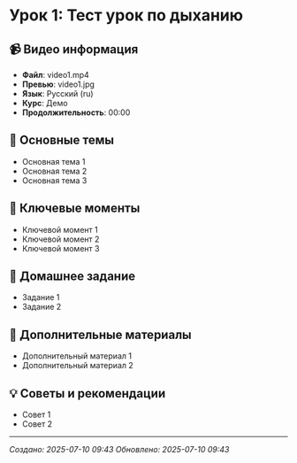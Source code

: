 # Урок 1: Тест урок по дыханию

## 📹 Видео информация
- **Файл**: video1.mp4
- **Превью**: video1.jpg
- **Язык**: Русский (ru)
- **Курс**: Демо
- **Продолжительность**: 00:00

## 🎯 Основные темы
- Основная тема 1
- Основная тема 2
- Основная тема 3

## 🔑 Ключевые моменты
- Ключевой момент 1
- Ключевой момент 2
- Ключевой момент 3

## 📝 Домашнее задание
- Задание 1
- Задание 2

## 🔗 Дополнительные материалы
- Дополнительный материал 1
- Дополнительный материал 2

## 💡 Советы и рекомендации
- Совет 1
- Совет 2

---
*Создано: 2025-07-10 09:43*
*Обновлено: 2025-07-10 09:43*
